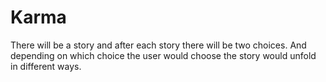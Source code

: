 

# Karma 
There will be a story and after each story there will be two choices. And depending on which choice the user would choose the story would unfold in different ways. 
